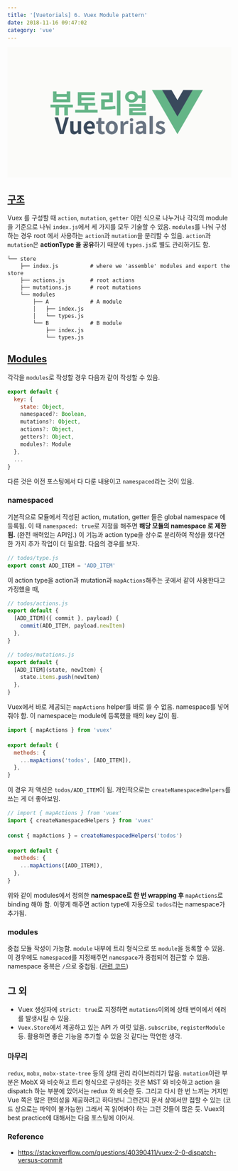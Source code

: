 ```yaml
---
title: '[Vuetorials] 6. Vuex Module pattern'
date: 2018-11-16 09:47:02
category: 'vue'
---
```


![](./vuetorials.png)

## [구조](https://vuex.vuejs.org/guide/structure.html)

Vuex 를 구성할 때 `action`, `mutation`, `getter` 이런 식으로 나누거나 각각의 module 을 기준으로 나눠 `index.js`에서 세 가지를 모두 기술할 수 있음. `modules`를 나눠 구성하는 경우 root 에서 사용하는 `action`과 `mutation`을 분리할 수 있음. `action`과 `mutation`은 **actionType 을 공유**하기 때문에 `types.js`로 별도 관리하기도 함.

```
└── store
    ├── index.js          # where we 'assemble' modules and export the store
    ├── actions.js        # root actions
    ├── mutations.js      # root mutations
    └── modules
        ├── A             # A module
        │   ├── index.js
        │   └── types.js
        └── B             # B module
            ├── index.js
            └── types.js
```

## [Modules](https://vuex.vuejs.org/guide/modules.html)

각각을 `modules`로 작성할 경우 다음과 같이 작성할 수 있음.

```js
export default {
  key: {
    state: Object,
    namespaced?: Boolean,
    mutations?: Object,
    actions?: Object,
    getters?: Object,
    modules?: Module
  },
  ...
}
```

다른 것은 이전 포스팅에서 다 다룬 내용이고 `namespaced`라는 것이 있음.

### namespaced

기본적으로 모듈에서 작성된 action, mutation, getter 들은 global namespace 에 등록됨. 이 때 `namespaced: true`로 지정을 해주면 **해당 모듈의 namespace 로 제한됨.** (완전 매력있는 API임.) 이 기능과 action type을 상수로 분리하여 작성을 했다면 한 가지 추가 작업이 더 필요함. 다음의 경우를 보자.

```js
// todos/type.js
export const ADD_ITEM = 'ADD_ITEM'
```

이 action type을 action과 mutation과 `mapActions`해주는 곳에서 같이 사용한다고 가정했을 때,

```js
// todos/actions.js
export default {
  [ADD_ITEM]({ commit }, payload) {
    commit(ADD_ITEM, payload.newItem)
  },
}
```

```js
// todos/mutations.js
export default {
  [ADD_ITEM](state, newItem) {
    state.items.push(newItem)
  },
}
```

Vuex에서 바로 제공되는 `mapActions` helper를 바로 쓸 수 없음. namespace를 넣어줘야 함. 이 namespace는 module에 등록했을 때의 key 값이 됨.

```js
import { mapActions } from 'vuex'

export default {
  methods: {
    ...mapActions('todos', [ADD_ITEM]),
  },
}
```

이 경우 저 액션은 `todos/ADD_ITEM`이 됨. 개인적으로는 `createNamespacedHelpers`를 쓰는 게 더 좋아보임.

```js
// import { mapActions } from 'vuex'
import { createNamespacedHelpers } from 'vuex'

const { mapActions } = createNamespacedHelpers('todos')

export default {
  methods: {
    ...mapActions([ADD_ITEM]),
  },
}
```

위와 같이 modules에서 정의한 **namespace로 한 번 wrapping 후** `mapActions`로 binding 해야 함. 이렇게 해주면 action type에 자동으로 `todos`라는 namespace가 추가됨.

### modules

중첩 모듈 작성이 가능함. `module` 내부에 트리 형식으로 또 `module`을 등록할 수 있음. 이 경우에도 `namespaced`를 지정해주면 `namespace`가 중첩되어 접근할 수 있음. namespace 중복은 `/`으로 중첩됨. ([관련 코드](https://github.com/vuejs/vuex/blob/dev/src/module/module-collection.js#L16))

## 그 외

- Vuex 생성자에 `strict: true`로 지정하면 `mutations`이외에 상태 변이에서 에러를 발생시킬 수 있음.
- `Vuex.Store`에서 제공하고 있는 API 가 여럿 있음. `subscribe`, `registerModule` 등. 활용하면 좋은 기능을 추가할 수 있을 것 같다는 막연한 생각.

### 마무리

`redux`, `mobx`, `mobx-state-tree` 등의 상태 관리 라이브러리가 많음. `mutation`이란 부분은 MobX 와 비슷하고 트리 형식으로 구성하는 것은 MST 와 비슷하고 action 을 dispatch 하는 부분에 있어서는 redux 와 비슷한 듯. 그리고 다시 한 번 느끼는 거지만 Vue 쪽은 많은 편의성을 제공하려고 하다보니 그런건지 문서 상에서만 접할 수 있는 (코드 상으로는 파악이 불가능한) 그래서 꼭 읽어봐야 하는 그런 것들이 많은 듯. Vuex의 best practice에 대해서는 다음 포스팅에 이어서.

### Reference

- https://stackoverflow.com/questions/40390411/vuex-2-0-dispatch-versus-commit
